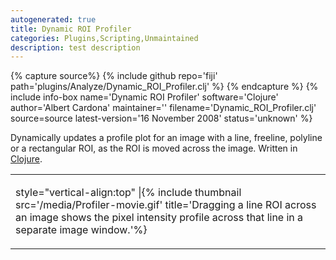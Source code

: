 ```yaml
---
autogenerated: true
title: Dynamic ROI Profiler
categories: Plugins,Scripting,Unmaintained
description: test description
---
```



{% capture source%}
{% include github repo='fiji' path='plugins/Analyze/Dynamic\_ROI\_Profiler.clj' %}
{% endcapture %}
{% include info-box name='Dynamic ROI Profiler' software='Clojure' author='Albert Cardona' maintainer='' filename='Dynamic\_ROI\_Profiler.clj' source=source latest-version='16 November 2008' status='unknown' %}

Dynamically updates a profile plot for an image with a line, freeline, polyline or a rectangular ROI, as the ROI is moved across the image. Written in [Clojure](/scripting/clojure).

<table><tbody><tr class="odd"><td><p>style="vertical-align:top" |{% include thumbnail src='/media/Profiler-movie.gif' title='Dragging a line ROI across an image shows the pixel intensity profile across that line in a separate image window.'%}</p></td></tr></tbody></table>

  
